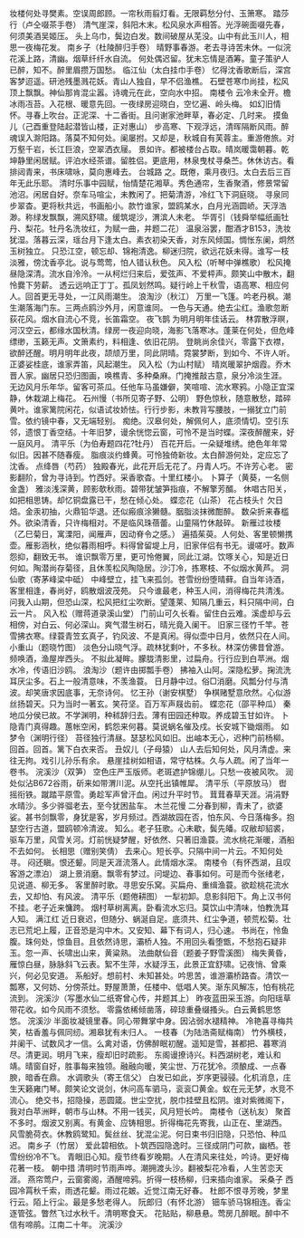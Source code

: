<!-- { "loadSidebar": true } -->
妆楼何处寻樊素。空误周郎顾。一帘秋雨翦灯看。无限羁愁分付、玉箫寒。 
踏莎行（卢仝啜茶手卷）
清气崖深，斜阳木末。松风泉水声相答。光浮碗面啜先春，何须美酒吴姬压。 
头上乌巾，鬓边白发。数间破屋从芜没。山中有此玉川人，相思一夜梅花发。 
南乡子（杜陵醉归手卷）
晴野事春游。老去寻诗苦未休。一似浣花溪上路，清幽。烟草纤纤水自流。 
何处偶迟留。犹未忘情是酒筹。童子策驴人已醉，知不。醉里眉攒万国愁。 
临江仙（太白挂巾手卷）
忆得沈香歌断后，深宫客梦迢遥。研池残墨溅花妖。青山人独自，早不侣渔樵。 
石壁苍寒巾尚挂，松风顶上飘飘。神仙那肯混尘嚣。诗魂元在此，空向水中招。 
南楼令
云冷未全开。檐冰雨冱苔。入花根、暖意先回。一夜绿房迎晓白，空忆遍、岭头梅。 
如幻旧情怀。寻春上吹台。正泥深、十二香街。且问谢家池畔草，春必定、几时来。 
摸鱼儿（己酉重登陆起潜皆山楼，正对惠山）
步高寒、下观浮远，清晖隔断风雨。醉魂误入滁阳路。落莫不知何处。阑屡拊。又却是，秋城自有芙蓉主。重游倦旅。对万壑千岩，长江巨浪，空翠洒衣屦。 
景如许。都被楼台占取。晴岚暖霭朝暮。乾坤静里闲居赋。评泊水经茶谱。留胜侣。更底用，林泉曳杖寻桑苎。休休访古。看排闼青来，书床啸咏，莫向惠峰去。 
台城路
之。既倦，乘月夜归。太白去后三百年无此乐耶。 
清时乐事中园赋，怡情楚花湘草。秀色通帘，生香聚酒，修景常留池沼。闲居自好。奈车马喧尘，未教闲了。把菊清游，冷红飞下洞庭晓。 
寻泉同步翠杳。更将秋共远，书画船小。款竹谁家，盟鸥某水，白月光涵圆峤。天浮浩渺。称绿发飘飘，溯风舒啸。缓筑堤沙，渭滨人未老。 
华胥引（钱舜举幅纸画牡丹、梨花。牡丹名洗妆红，为赋一曲，并题二花）
温泉浴罢，酣酒才B153，洗妆犹湿。落暮云深，瑶台月下逢太白。素衣初染天香，对东风倾国。惆怅东阑，炯然玉树独立。 
只恐江空，顿忘却、锦袍清逸。柳迷归院，欲远花妖未得。谁写一枝淡雅，傍沈香亭北。说与莺莺，怕人错认秋色。 
风入松（听琴中弹樵歌）
松风掩昼隐深清。流水自泠泠。一从柯烂归来后，爱弦声、不爱枰声。颇笑山中散木，翻怜爨下劳薪。 
透云远响正丁丁。孤凤划然鸣。疑行岭上千秋雪，语高寒、相应何人。回首更无寻处，一江风雨潮生。 
浪淘沙（秋江）
万里一飞篷。吟老丹枫。潮生潮落海门东。三两点鸥沙外月，闲意谁同。 
一色与天通。绝去尘红。渔歌忽断荻花风。烟水自流心不竞，长笛霜空。 
夜飞鹊
为明月明年佳话云。 
林霏散浮暝，河汉空云，都缘水国秋清。绿房一夜迎向晓，海影飞落寒冰。蓬莱在何处，但危峰缥缈，玉籁无声。文箫素约，料相逢、依旧花阴。 
登眺尚余佳兴，零露下衣襟，欲醉还醒。明月明年此夜，颉颃万里，同此阴晴。霓裳梦断，到如今、不许人听。正婆娑桂底，谁家弄笛，风起潮生。 
风入松（为山村赋）
晴岚暖翠护烟霞。乔木晋人家。幽居只恐归图画，唤樵青、多种桑麻。门掩推敲古意，泉分冷淡生涯。 
无边风月乐年华。留客可茶瓜。任他车马虽嫌僻，笑喧喧、流水寒鸦。小隐正宜深静，休栽湖上梅花。 
石州慢（书所见寄子野、公明）
野色惊秋，随意散愁，踏碎黄叶。谁家篱院闲花，似语试妆娇怯。行行步影，未教背写腰肢，一搦犹立门前雪。依约镜中春，又无端轻别。 
痴绝。汉皋何处，解佩何人，底须情切。空引东邻，遗恨丁香空结。十年旧梦，谩余恍惚云窗，可怜不是当时蝶。深夜醉醒来，好一庭风月。 
清平乐（为伯寿题四花?牡丹）
百花开后。一朵疑堆绣。绝色年年常似旧。因甚不随春瘦。 
脂痕淡约蜂黄。可怜独倚新妆。太白醉游何处，定应忘了沈香。 
点绛唇（芍药）
独殿春光，此花开后无花了。丹青人巧。不许芳心老。 
密影翻阶，曾为寻诗到。竹西好。采香歌杳。十里红楼小。 
卜算子（黄葵，一名侧金盏）
雅淡浅深黄，顾影欹秋雨。碧带犹皱笋指痕，不解擎芳醑。 
休唱古阳关，如把相思铸。却忆铜盘露已干，愁在倾心处。 
蝶恋花（山茶）
花占枝头忄欠日焙。金汞初抽，火鼎铅华退。还似瘢痕涂獭髓。胭脂淡抹微酣醉。 
数朵折来春槛外。欲染清香，只许梅相对。不是临风珠蓓蕾。山童隔竹休敲碎。 
新雁过妆楼（乙巳菊日，寓溧阳，闻雁声，因动脊令之感。）
遍插茱萸。人何处、客里顿懒携壶。雁影涵秋，绝似暮雨相呼。料得曾留堤上月，旧家伴侣有书无。谩嗟吁。数声怨抑，翻致无书。 
谁识飘零万里，更可怜倦翼，同此江湖。饮啄关心，知是近日何如。陶潜尚存菊径，且休羡松风陶隐居。沙汀冷，拣寒枝、不似烟水黄芦。 
洞仙歌（寄茅峰梁中砥）
中峰壁立，挂飞来孤剑。苍雪纷纷堕晴藓。自当年诗酒，客里相逢，春尚好，鸥散烟波茂苑。 
只今谁最老，种玉人间，消得梅花共清浅。问我入山期，但恐山深，松风把红尘吹断。望蓬莱、知隔几重云，料只隔中间，白云一片。 
风入松（赠蒋道录溪山堂）
门前山可久长看。留住白云难。溪虚却与云相傍，对白云、何必深山。爽气潜生树石，晴光竟入阑干。 
旧家三径竹千竿。苍雪拂衣寒。绿蓑青笠玄真子，钓风波、不是真闲。得似壶中日月，依然只在人间。 
小重山（题晓竹图）
淡色分山晓气浮。疏林犹剩叶，不多秋。林深仿佛昔曾游。频唤酒，渔屋岸西头。 
不拟此凝眸。朦胧清影里，过扁舟。行行应到白苹洲。烟水冷，传语旧沙鸥。 
浪淘沙（题许由掷瓢手卷）
拂袖入山阿。深隐松萝。掬流洗耳厌尘多。石上一般清意味，不羡渔蓑。 
日月静中过。俗□消磨。风瓢分付与清波。却笑唐求因底事，无奈诗何。 
忆王孙（谢安棋墅）
争棋赌墅意欣然。心似游丝扬碧天。只为当时一著玄。笑苻坚。百万军声屐齿前。 
蝶恋花（邵平种瓜）
秦地瓜分侯已故。不学渊明，种秫辞归去。薄有田园还种取。养成碧玉甘如许。 
卜隐青门真得趣。蕙帐空闲，鹤怨来何暮。莫说蜗名催及戍。长安城下锄烟雨。 
如梦令（渊明行径）
苔径独行清昼。瑟瑟松风如旧。出岫本无心，迟种门前杨柳。回首。回首。篱下白衣来否。 
丑奴儿（子母猿）
山人去后知何处，风月清虚。来往无拘。戏引儿孙乐有余。 
悬崖挂树如相语，常守枯株。久与人疏。闲了当年一卷书。 
浣溪沙（双笋）
空色庄严玉版师。老斑遮护锦绷儿。只愁一夜被风吹。 
润处似沾B672谷雨，斫来如带渭川泥。从空托出镇帷犀。 
清平乐（平原放马）
辔摇衔铁。蹴踏平原雪。勇趁军声曾汗血。闲过升平时节。 
茸茸春草天涯。涓涓野水晴沙。多少骅骝老去，至今犹困盐车。 
木兰花慢
二分春到柳，青未了，欲婆娑。甚书剑飘零，身犹是客，岁月频过。西湖故园在否，怕东风、今日落梅多。抱瑟空行古道，盟鸥顿冷清波。 
知么。老子狂歌。心未歇，鬓先皤。叹敝却貂裘，驱车万里，风雪关河。灯前恍疑梦醒，好依然、只著旧渔蓑。流水桃花渐暖，酒船不去如何。 
长相思（赠别笑倩）
去来心。短长亭。只隔中间一片云。不知何处寻。 
闷还瞋。恨还颦。同是天涯流落人。此情烟水深。 
南楼令（有怀西湖，且叹客游之漂泊）
湖上景消磨。飘零有梦过。问堤边、春事如何。可是而今张绪老，见说道、柳无多。 
客里醉时歌。寻思安乐窝。买扁舟、重缉渔蓑。欲趁桃花流水去，又却怕、有风波。 
清平乐（题倦耕图）
一犁初卸。息影斜阳下。角上汉书何不挂。老子近来慵跨。 
烟村草树离离。卧看流水忘归。莫饮山中清味，怕教洗耳人知。 
满江红
近日衰迟，但随分、蜗涎自足。底须共、红尘争道，顿荒松菊。壮志已荒圯上履，正音恐是沟中木。又安知、幕下有词人，归心速。 
书尚在，怜鱼腹。珠何处，惊鱼目。且依然诗思，灞桥人独。不用回头看堕甑，不愁抱石疑非玉。忽一声、长啸出山来，黄粱熟。 
法曲献仙音（题姜子野雪溪图）
梅失黄昏，雁惊白昼，脉脉斜飞云表。絮不生萍，水疑浮玉，此景正宜舒啸。记夜悄、曾乘兴，何必见安道。 
系船好。想前村、未知甚处。吟思苦，谁游灞桥路杳。清饮一瓢寒，又何妨、分傍茶灶。野屋萧萧，任楼中、低唱人笑。渐东风解冻，怕有桃花流到。 
浣溪沙（写墨水仙二纸寄曾心传，并题其上）
昨夜蓝田采玉游。向阳瑶草带花收。如今风雨不须愁。 
零露依稀倾凿落，碎琼重叠缀搔头。白云黄鹤思悠悠。 
浣溪沙
半面妆凝镜里春。同心带舞掌中身。因沾弱水褪精神。 
冷艳喜寻梅共笑，枯香羞与佩同纫。湘皋犹有未归人。 
一枝春（为陆浩斋赋梅南）
竹外横枝，并阑干、试数风才一信。么禽对语，仿佛醉眠初醒。遥知是雪，甚都把、暮寒消尽。清更润。明月飞来，瘦却旧时疏影。 
东阁谩撩诗兴。料西湖树老，难认和靖。晴窗自好，胜事每来独领。融融向暖，笑尘世、万花犹冷。须酿成、一点春腴，暗香在鼎。 
水调歌头（寄王信父）
白发已如此，岁序更骎骎。化机消息，庄生天籁雍门琴。颇笑论文说剑，休问高车驷马，衮衮□黄金。蚁在元无梦，水竞不流心。 
绝交书，招隐操，恶圆箴。世尘空扰，脱巾挂壁且松阴。谁对紫微阁下，我对白苹洲畔，朝市与山林。不用一钱买，风月短长吟。 
南楼令（送杭友）
聚首不多时。烟波又别离。有黄金、应铸相思。折得梅花先寄我，山正在、里湖西。 
风雪脆荷衣。休教鸥鹭知。鬓丝丝、犹混尘泥。何日束书归旧隐，只恐怕、种瓜迟。 
南乡子（竹居）
爱此碧相依。卜筑西园隐逸时。三径成阴门可款，幽栖。苍雪纷纷冷不飞。 
青眼旧心知。瘦节终看岁晚期。人在清风来往处，吟诗。更好梅花著一枝。 
朝中措
清明时节雨声哗。潮拥渡头沙。翻被梨花冷看，人生苦恋天涯。 
燕帘莺户，云窗雾阁，酒醒啼鸦。折得一枝杨柳，归来插向谁家。 
采桑子
西园冷罥秋千索，雨透花颦。雨过花皴。近觉江南无好春。 
杜郎不恨寻芳晚，梦里行云。陌上行尘。最是多愁老得人。 
阮郎归（有怀北游）
钿车骄马锦相连。香尘逐管弦。瞥然飞过水秋千。清明寒食天。 
花贴贴，柳悬悬。莺房几醉眠。醉中不信有啼鹃。江南二十年。 
浣溪沙
